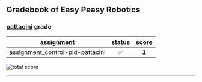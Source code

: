 ## Gradebook of Easy Peasy Robotics

### [**pattacini**](https://github.com/pattacini) grade

| assignment | status | score |
|    :--:    |  :--:  | :--:  |
| [assignment_control-pid-pattacini](https://github.com/easy-peasy-robotics/assignment_control-pid-pattacini) | :white_check_mark: | **1** |

![total score](https://img.shields.io/badge/total_score-1-brightgreen.svg?style=flat-square)

---

